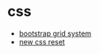 # css
- [bootstrap grid system](https://getbootstrap.com)
- [new css reset](https://github.com/elad2412/the-new-css-reset)